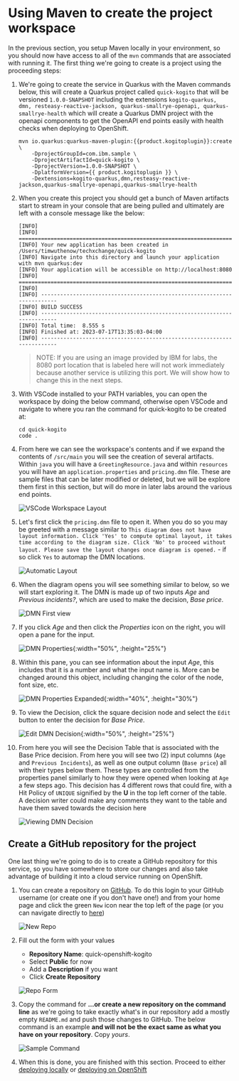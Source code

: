 # Using Maven to create the project workspace

In the previous section, you setup Maven locally in your environment, so you should now have access to all of the `mvn` commands that are associated with running it. The first thing we're going to create is a project using the proceeding steps:

1. We're going to create the service in Quarkus with the Maven commands below, this will create a Quarkus project called `quick-kogito` that will be versioned `1.0.0-SNAPSHOT` including the extensions `kogito-quarkus, dmn, resteasy-reactive-jackson, quarkus-smallrye-openapi, quarkus-smallrye-health` which will create a Quarkus DMN project with the openapi components to get the OpenAPI end points easily with health checks when deploying to OpenShift.

    ~~~ shell
    mvn io.quarkus:quarkus-maven-plugin:{{product.kogitoplugin}}:create \
        -DprojectGroupId=com.ibm.sample \
        -DprojectArtifactId=quick-kogito \
        -DprojectVersion=1.0.0-SNAPSHOT \
        -DplatformVersion={{ product.kogitoplugin }} \
        -Dextensions=kogito-quarkus,dmn,resteasy-reactive-jackson,quarkus-smallrye-openapi,quarkus-smallrye-health
    ~~~

1. When you create this project you should get a bunch of Maven artifacts start to stream in your console that are being pulled and ultimately are left with a console message like the below:

    ~~~ log
    [INFO] 
    [INFO] ========================================================================================
    [INFO] Your new application has been created in /Users/timwuthenow/techxchange/quick-kogito
    [INFO] Navigate into this directory and launch your application with mvn quarkus:dev
    [INFO] Your application will be accessible on http://localhost:8080
    [INFO] ========================================================================================
    [INFO] 
    [INFO] ------------------------------------------------------------------------
    [INFO] BUILD SUCCESS
    [INFO] ------------------------------------------------------------------------
    [INFO] Total time:  8.555 s
    [INFO] Finished at: 2023-07-17T13:35:03-04:00
    [INFO] ------------------------------------------------------------------------
    ~~~

    > NOTE: If you are using an image provided by IBM for labs, the 8080 port location that is labeled here will not work immediately because another service is utilizing this port. We will show how to change this in the next steps.

1. With VSCode installed to your PATH variables, you can open the workspace by doing the below command, otherwise open VSCode and navigate to where you ran the command for quick-kogito to be created at:

    ~~~ shell
    cd quick-kogito
    code .
    ~~~

1. From here we can see the workspace's contents and if we expand the contents of `/src/main` you will see the creation of several artifacts. Within `java` you will have a `GreetingResource.java` and within `resources` you will have an `application.properties` and `pricing.dmn` file. These are sample files that can be later modified or deleted, but we will be explore them first in this section, but will do more in later labs around the various end points.

    ![VSCode Workspace Layout](../99_images/business_automation/introduction/workspace-layout.png)

1. Let's first click the `pricing.dmn` file to open it. When you do so you may be greeted with a message similar to `This diagram does not have layout information. Click 'Yes' to compute optimal layout, it takes time according to the diagram size. Click 'No' to proceed without layout. Please save the layout changes once diagram is opened.` - if so click `Yes` to automap the DMN locations.

    ![Automatic Layout](../99_images/business_automation/introduction/automatic-layout.png)

1. When the diagram opens you will see something similar to below, so we will start exploring it. The DMN is made up of two inputs *Age* and *Previous incidents?*, which are used to make the decision, *Base price*.

    ![DMN First view](../99_images/business_automation/introduction/workspace-layout.png)

1. If you click *Age* and then click the *Properties* icon on the right, you will open a pane for the input.

    ![DMN Properties](../99_images/business_automation/introduction/properties-open.png){:width="50%", :height="25%"}

1. Within this pane, you can see information about the input *Age*, this includes that it is a number and what the input name is. More can be changed around this object, including changing the color of the node, font size, etc.

    ![DMN Properties Expanded](../99_images/business_automation/introduction/properties-expanded.png){:width="40%", :height="30%"}

1. To view the Decision, click the square decision node and select the `Edit` button to enter the decision for *Base Price*.

    ![Edit DMN Decision](../99_images/business_automation/introduction/open-decision.png){:width="50%", :height="25%"}

1. From here you will see the Decision Table that is associated with the Base Price decision. From here you will see two (2) input columns (`Age` and `Previous Incidents`), as well as one output column (`Base price`) all with their types below them. These types are controlled from the properties panel similarly to how they were opened when looking at `Age` a few steps ago. This decision has 4 different rows that could fire, with a Hit Policy of `UNIQUE` signified by the **U** in the top left corner of the table. A decision writer could make any comments they want to the table and have them saved towards the decision here

    ![Viewing DMN Decision](../99_images/business_automation/introduction/dt-stable.png)

## Create a GitHub repository for the project

One last thing we're going to do is to create a GitHub repository for this service, so you have somewhere to store our changes and also take advantage of building it into a cloud service running on OpenShift.

1. You can create a repository on [GitHub](https://github.com). To do this login to your GitHub username (or create one if you don't have one!) and from your home page and click the green `New` icon near the top left of the page (or you can navigate directly to [here](https://github.com/new))

    ![New Repo](../99_images/business_automation/introduction/new-repo.png)

1. Fill out the form with your values

    - **Repository Name**: quick-openshift-kogito
    - Select **Public** for now
    - Add a **Description** if you want
    - Click **Create Repository**

    ![Repo Form](../99_images/business_automation/introduction/repo-form.png)

1. Copy the command for **...or create a new repository on the command line** as we're going to take exactly what's in our repository add a mostly empty `README.md` and push those changes to GitHub. The below command is an example **and will not be the exact same as what you have on your repository**. Copy *yours*.

    ![Sample Command](../99_images/business_automation/introduction/cli-create.png)

1. When this is done, you are finished with this section. Proceed to either [deploying locally](01_deploy_local.md) or [deploying on OpenShift](01_deploy_openshift.md)
